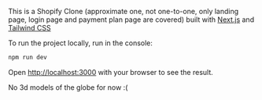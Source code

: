 This is a Shopify Clone (approximate one, not one-to-one, only landing page, login page and payment plan page are covered) built with [Next.js](https://nextjs.org/) and [Tailwind CSS](https://tailwindcss.com/)

To run the project locally, run in the console:

```bash
npm run dev
```

Open [http://localhost:3000](http://localhost:3000) with your browser to see the result.

No 3d models of the globe for now :(

